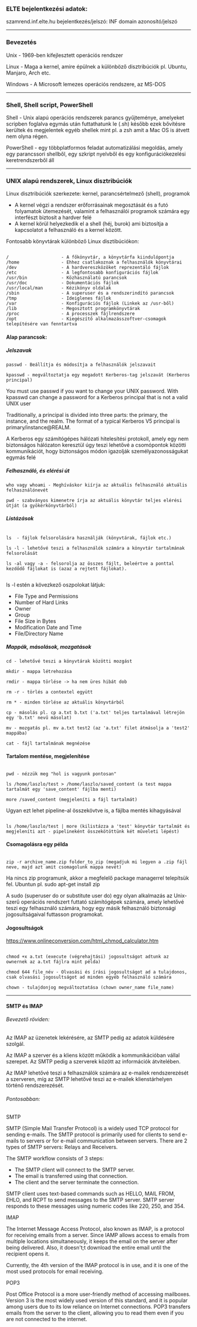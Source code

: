 ### ELTE bejelentkezési adatok:

szamrend.inf.elte.hu
bejelentkezés/jelszó: INF domain azonosító/jelszó

---

### Bevezetés

Unix - 1969-ben kifejlesztett operációs rendszer

Linux - Maga a kernel, amire épülnek a különböző disztribúciók pl. Ubuntu, Manjaro, Arch etc.

Windows - A Microsoft lemezes operációs rendszere, az MS-DOS

---

### Shell, Shell script, PowerShell

Shell - Unix alapú operációs rendszerek parancs gyűjteménye, amelyeket scripben foglalva egymás után futtathatunk le (.sh)
később ezek bővítésre kerültek és megjelentek egyéb shellek mint pl. a zsh amit a Mac OS is átvett nem olyna régen.

PowerShell - egy többplatformos feladat automatizálási megoldás, amely egy parancssori shellből, egy szkript nyelvből és egy konfigurációkezelési keretrendszerből áll

---

### UNIX alapú rendszerek, Linux disztribúciók

Linux disztribúciók szerkezete: kernel, parancsértelmező (shell), programok

- A kernel végzi a rendszer erőforrásainak megosztását és a futó folyamatok ütemezését, valamint a felhasználói programok számára egy interfészt biztosít a hardver felé
- A kernel körül helyezkedik el a shell (héj, burok) ami biztosítja a kapcsolatot a felhasználó és a kernel között.


Fontosabb könyvtárak különböző Linux disztibúciókon:

```

/                    - A főkönyvtár, a könyvtárfa kiindulópontja
/home                - Ehhez csatlakoznak a felhasználók könyvtárai
/dev                 - A hardvereszközöket reprezentáló fájlok
/etc                 - A legfontosabb konfigurációs fájlok
/usr/bin             - Közhasználatú parancsok
/usr/doc             - Dokumentációs fájlok
/usr/local/man       - Kézikönyv oldalak
/sbin                - A superuser és a rendszerindító parancsok
/tmp                 - Ideiglenes fájlok
/var                 - Konfigurációs fájlok (Linkek az /usr-ből)
/lib                 - Megosztott programkönyvtárak
/proc                - A processzek fájlrendszere
/opt                 - Kiegészítő alkalmazásszoftver-csomagok telepítésére van fenntartva

```

#### Alap parancsok:


##### Jelszavak 

```
passwd - Beállítja és módosítja a felhasználók jelszavait

kpasswd - megváltoztatja egy megadott Kerberos-tag jelszavát (Kerberos principal)

```

You must use passwd if you want to change your UNIX password.
With kpasswd can change a password for a Kerberos principal that is not a valid UNIX user

Traditionally, a principal is divided into three parts: the primary, the instance, and the realm. The format of a typical Kerberos V5 principal is primary/instance@REALM.


A Kerberos egy számítógépes hálózati hitelesítési protokoll, amely egy nem biztonságos hálózaton keresztül úgy teszi lehetővé a csomópontok közötti kommunikációt, hogy biztonságos módon igazolják személyazonosságukat egymás felé

##### Felhasználó, és elérési út

```
who vagy whoami - Meghíváskor kiírja az aktuális felhasználó aktuális felhasználónevét

pwd - szabványos kimenetre írja az aktuális könyvtár teljes elérési útját (a gyökérkönyvtárból)

```

##### Listázások

```

ls  - fájlok felsorolására használják (könyvtárak, fájlok etc.)

ls -l - lehetővé teszi a felhasználók számára a könyvtár tartalmának felsorolását

ls -al vagy -a - felsorolja az összes fájlt, beleértve a ponttal kezdődő fájlokat is (azaz a rejtett fájlokat).


```

ls -l estén a kövezkező oszpolokat látjuk:

- File Type and Permissions
- Number of Hard Links
- Owner
- Group 
- File Size in Bytes
- Modification Date and Time 
- File/Directory Name

##### Mappák, másolások, mozgatások

```
cd - lehetővé teszi a könyvtárak közötti mozgást

mkdir - mappa létrehozása

rmdir - mappa törlése -> ha nem üres hibát dob

rm -r - törlés a contextel együtt

rm * - minden törlése az aktuális könyvtárból

cp - másolás pl. cp a.txt b.txt ('a.txt' teljes tartalmával létrejön egy 'b.txt' nevű másolat)

mv - mozgatás pl. mv a.txt test2 (az 'a.txt' filet átmásolja a 'test2' mappába)

cat - fájl tartalmának megnézése

```

#### Tartalom mentése, megjelenítése

```

pwd - nézzük meg "hol is vagyunk pontosan"

ls /home/laszlo/test > /home/laszlo/saved_content (a test mappa tartalmát egy 'save_content' fájlba menti)

more /saved_content (megjeleníti a fájl tartalmát)

```

Ugyan ezt lehet pipeline-al összekövtve is, a fájlba mentés kihagyásával

```

ls /home/laszlo/test | more (kilistázza a 'test' könyvtár tartalmát és megjeleníti azt - pipelineként összekötöttünk két műveleti lépést)

```

#### Csomagolásra egy példa

```

zip -r archive_name.zip folder_to_zip (megadjuk mi legyen a .zip fájl neve, majd azt amit csomagolunk mappa nevét)

```

Ha nincs zip programunk, akkor a megfelelő package managerrel telepítsük fel.
Ubuntun pl. sudo apt-get install zip

A sudo (superuser do or substitute user do) egy olyan alkalmazás az Unix-szerű operációs rendszert futtató számítógépek számára, amely lehetővé teszi egy felhasználó számára, hogy egy másik felhasználó biztonsági jogosultságaival futtasson programokat. 

#### Jogosultságok

https://www.onlineconversion.com/html_chmod_calculator.htm

```

chmod +x a.txt (execute (végrehajtási) jogosultságot adtunk az ownernek az a.txt fájlra mint példa)

chmod 644 file_név - Olvasási és írási jogosultságot ad a tulajdonos, csak olvasási jogosultságot ad minden egyéb felhasználó számára

chown - tulajdonjog megváltoztatása (chown owner_name file_name)

```

---

#### SMTP és IMAP

###### Bevezető röviden:

Az IMAP az üzenetek lekérésére, az SMTP pedig az adatok küldésére szolgál.

Az IMAP a szerver és a kliens között működik a kommunikációban vállal szerepet.
Az SMTP pedig a szerverek között az információk átvitelében.

Az IMAP lehetővé teszi a felhasználók számára az e-mailek rendszerezését a szerveren, míg az SMTP lehetővé teszi az e-mailek klienstárhelyen történő rendszerezését.

###### Pontosabban:

SMTP

SMTP (Simple Mail Transfer Protocol) is a widely used TCP protocol for sending e-mails. The SMTP protocol is primarily used for clients to send e-mails to servers or for e-mail communication between servers.
There are 2 types of SMTP servers: Relays and Receivers. 

The SMTP workflow consists of 3 steps:

- The SMTP client will connect to the SMTP server.
- The email is transferred using that connection.
- The client and the server terminate the connection.

SMTP client uses text-based commands such as HELLO, MAIL FROM, EHLO, and RCPT to send messages to the SMTP server. SMTP server responds to these messages using numeric codes like 220, 250, and 354.


IMAP

The Internet Message Access Protocol, also known as IMAP, is a protocol for receiving emails from a server. Since IAMP allows access to emails from multiple locations simultaneously, it keeps the email on the server after being delivered. Also, it doesn't;t download the entire email until the recipient opens it.

Currently, the 4th version of the IMAP protocol is in use, and it is one of the most used protocols for email receiving.


POP3

Post Office Protocol is a more user-friendly method of accessing mailboxes. Version 3 is the most widely used version of this standard, and it is popular among users due to its low reliance on Internet connections. POP3 transfers emails from the server to the client, allowing you to read them even if you are not connected to the internet.